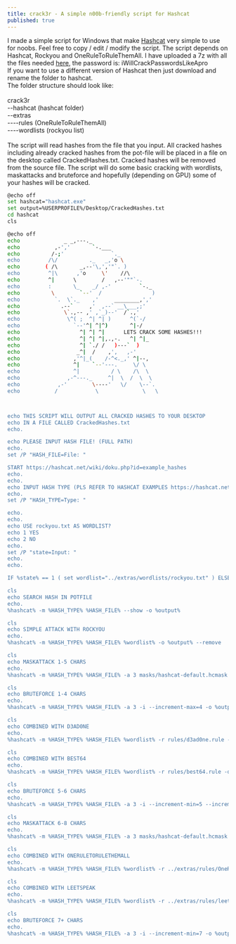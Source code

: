 ```yaml
---
title: crack3r - A simple n00b-friendly script for Hashcat
published: true
---
```


I made a simple script for Windows that make <a href="https://hashcat.net/hashcat/" target="_blank">Hashcat</a> very simple to use for noobs.
Feel free to copy / edit / modify the script. 
The script depends on Hashcat, Rockyou and OneRuleToRuleThemAll. I have uploaded a 7z with all the files needed <a href="https://ufile.io/prraj24q" target="_blank">here</a>, the password is: iWillCrackPasswordsLikeApro<br />
If you want to use a different version of Hashcat then just download and rename the folder to hashcat.<br />
The folder structure should look like:<br />
<br />
crack3r<br />
--hashcat (hashcat folder)<br />
--extras<br />
----rules (OneRuleToRuleThemAll)<br />
----wordlists (rockyou list)<br />
<br />
The script will read hashes from the file that you input. All cracked hashes including already cracked hashes from the pot-file will be placed in a file on the desktop called CrackedHashes.txt. Cracked hashes will be removed from the source file.<bg />
The script will do some basic cracking with wordlists, maskattacks and bruteforce and hopefully (depending on GPU) some of your hashes will be cracked.
<bg />


```bash
@echo off
set hashcat="hashcat.exe"
set output=%USERPROFILE%/Desktop/CrackedHashes.txt
cd hashcat
cls

@echo off
echo              _ _,---._ 
echo           ,-','       `-.___ 
echo          /-;'               `._ 
echo         /\/          ._   _,'o \ 
echo        ( /\       _,--'\,','"`. ) 
echo         ^|\      ,'o     \'    //\ 
echo         ^|      \        /   ,--'""`-. 
echo         :       \_    _/ ,-'         `-._ 
echo          \        `--'  /                ) 
echo           `.  \`._    ,'     ________,',' 
echo             .--`     ,'  ,--` __\___,;' 
echo              \`.,-- ,' ,`_)--'  /`.,' 
echo               \^( ;  ^| ^| )      ^(`-/ 
echo                 `--'^| ^|^)       ^|-/ 
echo                   ^| ^| ^|      LETS CRACK SOME HASHES!!!
echo                   ^| ^| ^|,.,-.   ^| ^|_ 
echo                   ^| `./ /   )---`  ) 
echo                  _^|  /    ,',   ,-' 
echo                 ,'^|_(    /-^<._,' ^|--, 
echo                 ^|    `--'---.     \/ \ 
echo                 ^|          / \    /\  \ 
echo               ,-^---._     ^|  \  /  \  \ 
echo            ,-'        \----'   \/    \--`. 
echo           /            \              \   \ 



echo THIS SCRIPT WILL OUTPUT ALL CRACKED HASHES TO YOUR DESKTOP
echo IN A FILE CALLED CrackedHashes.txt
echo.

echo PLEASE INPUT HASH FILE! (FULL PATH)
echo.
set /P "HASH_FILE=File: "

START https://hashcat.net/wiki/doku.php?id=example_hashes
echo.
echo.
echo INPUT HASH TYPE (PLS REFER TO HASHCAT EXAMPLES https://hashcat.net/wiki/doku.php?id=example_hashes)
echo.
set /P "HASH_TYPE=Type: "

echo.
echo.
echo USE rockyou.txt AS WORDLIST?
echo 1 YES 
echo 2 NO
echo.
set /P "state=Input: "
echo.
echo.

IF %state% == 1 ( set wordlist="../extras/wordlists/rockyou.txt" ) ELSE ( set /P "wordlist=Input wordlist: " ) 

cls
echo SEARCH HASH IN POTFILE
echo.
%hashcat% -m %HASH_TYPE% %HASH_FILE% --show -o %output% 

cls
echo SIMPLE ATTACK WITH ROCKYOU
echo.
%hashcat% -m %HASH_TYPE% %HASH_FILE% %wordlist% -o %output% --remove

cls
echo MASKATTACK 1-5 CHARS
echo.
%hashcat% -m %HASH_TYPE% %HASH_FILE% -a 3 masks/hashcat-default.hcmask -i --increment-max=5 -o %output% --remove

cls
echo BRUTEFORCE 1-4 CHARS
echo.
%hashcat% -m %HASH_TYPE% %HASH_FILE% -a 3 -i --increment-max=4 -o %output% --remove

cls
echo COMBINED WITH D3AD0NE
echo.
%hashcat% -m %HASH_TYPE% %HASH_FILE% %wordlist% -r rules/d3ad0ne.rule -o %output% --remove

cls
echo COMBINED WITH BEST64
echo.
%hashcat% -m %HASH_TYPE% %HASH_FILE% %wordlist% -r rules/best64.rule -o %output% --remove

cls
echo BRUTEFORCE 5-6 CHARS
echo.
%hashcat% -m %HASH_TYPE% %HASH_FILE% -a 3 -i --increment-min=5 --increment-max=6 -o %output% --remove

cls
echo MASKATTACK 6-8 CHARS
echo.
%hashcat% -m %HASH_TYPE% %HASH_FILE% -a 3 masks/hashcat-default.hcmask -i --increment-min=6 --increment-max=8 -o %output% --remove

cls
echo COMBINED WITH ONERULETORULETHEMALL
echo.
%hashcat% -m %HASH_TYPE% %HASH_FILE% %wordlist% -r ../extras/rules/OneRuleToRuleThemAll.rule -o %output% --remove

cls
echo COMBINED WITH LEETSPEAK
echo.
%hashcat% -m %HASH_TYPE% %HASH_FILE% %wordlist% -r ../extras/rules/leetspeak.rule -o %output% --remove

cls
echo BRUTEFORCE 7+ CHARS
echo.
%hashcat% -m %HASH_TYPE% %HASH_FILE% -a 3 -i --increment-min=7 -o %output% --remove
```
